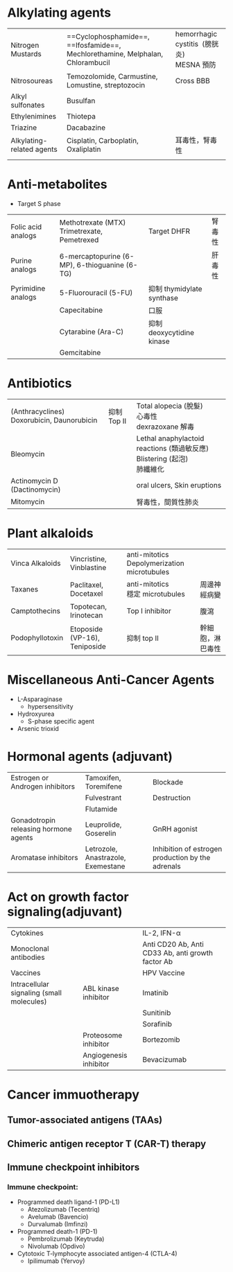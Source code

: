 # Alkylating agents

|                           |                                                                                |                                              |
| ------------------------- | ------------------------------------------------------------------------------ | -------------------------------------------- |
| Nitrogen Mustards         | ==Cyclophosphamide==, ==Ifosfamide==, Mechlorethamine, Melphalan, Chlorambucil | hemorrhagic cystitis  (膀胱炎)<br>MESNA 預防 |
| Nitrosoureas              | Temozolomide, Carmustine, Lomustine, streptozocin                              | Cross BBB                                    |
| Alkyl sulfonates          | Busulfan                                                                       |                                              |
| Ethylenimines             | Thiotepa                                                                       |                                              |
| Triazine                  | Dacabazine                                                                     |                                              |
| Alkylating-related agents | Cisplatin, Carboplatin, Oxaliplatin                                            | 耳毒性，腎毒性                               |
|                           |                                                                                |                                              |

# Anti-metabolites

- Target S phase

|                    |                                               |                           |        |
| ------------------ | --------------------------------------------- | ------------------------- | ------ |
| Folic acid analogs | Methotrexate (MTX) Trimetrexate, Pemetrexed   | Target DHFR               | 腎毒性 |
| Purine analogs     | 6-mercaptopurine (6-MP), 6-thioguanine (6-TG) |                           | 肝毒性 |
| Pyrimidine analogs | 5-Fluorouracil (5-FU)                         | 抑制 thymidylate synthase |        |
|                    | Capecitabine                                  | 口服                      |        |
|                    | Cytarabine (Ara-C)                            | 抑制 deoxycytidine kinase |        |
|                    | Gemcitabine                                   |                           |        |

# Antibiotics

|                                            |             |                                                                               |
| ------------------------------------------ | ----------- | ----------------------------------------------------------------------------- |
| (Anthracyclines) Doxorubicin, Daunorubicin | 抑制 Top II | Total alopecia (脫髮)<br>心毒性<br>dexrazoxane 解毒                           |
| Bleomycin                                  |             | Lethal anaphylactoid reactions (類過敏反應)<br> Blistering (起泡)<br>肺纖維化 |
| Actinomycin D (Dactinomycin)               |             | oral ulcers, Skin eruptions                                                   |
| Mitomycin                                  |             | 腎毒性，間質性肺炎                                                            |

# Plant alkaloids

|                 |                               |                                                |              |
| --------------- | ----------------------------- | ---------------------------------------------- | ------------ |
| Vinca Alkaloids | Vincristine, Vinblastine      | anti-mitotics<br>Depolymerization microtubules |              |
| Taxanes         | Paclitaxel, Docetaxel         | anti-mitotics<br>穩定 microtubules             | 周邊神經病變 |
| Camptothecins   | Topotecan, Irinotecan         | Top I inhibitor                                | 腹瀉         |
| Podophyllotoxin | Etoposide (VP-16), Teniposide | 抑制 top II                                    | 幹細胞，淋巴毒性             |



# Miscellaneous Anti-Cancer Agents

- L-Asparaginase
  - hypersensitivity
- Hydroxyurea
  - S-phase specific agent
- Arsenic trioxid

# Hormonal agents (adjuvant)

|                                       |                                    |              |
| ------------------------------------- | ---------------------------------- | ------------ |
| Estrogen or Androgen inhibitors       | Tamoxifen, Toremifene              | Blockade     |
|                                       | Fulvestrant                        | Destruction  |
|                                       | Flutamide                          |              |
| Gonadotropin releasing hormone agents | Leuprolide, Goserelin              | GnRH agonist |
| Aromatase inhibitors                  | Letrozole, Anastrazole, Exemestane | Inhibition of estrogen production by the adrenals             |

# Act on growth factor signaling(adjuvant)
|                                           |                      |                                                   |
| ----------------------------------------- | -------------------- | ------------------------------------------------- |
| Cytokines                                 |                      | IL-2, IFN-α                                       |
| Monoclonal antibodies                     |                      | Anti CD20 Ab, Anti CD33 Ab, anti growth factor Ab |
| Vaccines                                  |                      | HPV Vaccine                                       |
| Intracellular signaling (small molecules) | ABL kinase inhibitor | Imatinib                                          |
|                                           |                      | Sunitinib                                         |
|                                           |                      | Sorafinib                                         |
|                                           | Proteosome inhibitor | Bortezomib                                        |
|                                           | Angiogenesis inhibitor                     |Bevacizumab                                                   |

# Cancer immuotherapy

## Tumor-associated antigens (TAAs)

## Chimeric antigen receptor T (CAR-T) therapy

## Immune checkpoint inhibitors

### Immune checkpoint:

- Programmed death ligand-1 (PD-L1)
  - Atezolizumab (Tecentriq)
  - Avelumab (Bavencio)
  - Durvalumab (Imfinzi)
- Programmed death-1 (PD-1)
  - Pembrolizumab (Keytruda)
  - Nivolumab (Opdivo)
- Cytotoxic T-lymphocyte associated antigen-4 (CTLA-4)
  - Ipilimumab (Yervoy)
